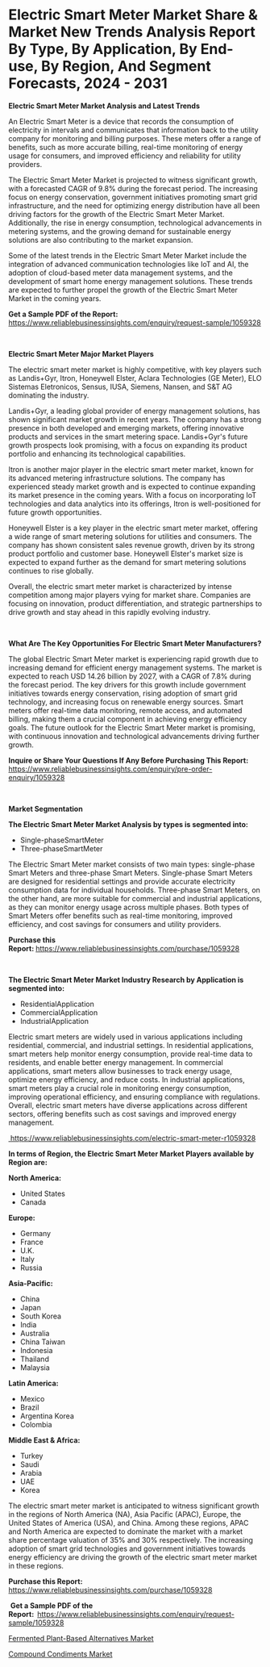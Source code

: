 <p><h1>Electric Smart Meter Market Share & Market New Trends Analysis Report By Type, By Application, By End-use, By Region, And Segment Forecasts, 2024 - 2031</h1></p><p><strong>Electric Smart Meter Market Analysis and Latest Trends</strong></p>
<p><p>An Electric Smart Meter is a device that records the consumption of electricity in intervals and communicates that information back to the utility company for monitoring and billing purposes. These meters offer a range of benefits, such as more accurate billing, real-time monitoring of energy usage for consumers, and improved efficiency and reliability for utility providers.</p><p>The Electric Smart Meter Market is projected to witness significant growth, with a forecasted CAGR of 9.8% during the forecast period. The increasing focus on energy conservation, government initiatives promoting smart grid infrastructure, and the need for optimizing energy distribution have all been driving factors for the growth of the Electric Smart Meter Market. Additionally, the rise in energy consumption, technological advancements in metering systems, and the growing demand for sustainable energy solutions are also contributing to the market expansion.</p><p>Some of the latest trends in the Electric Smart Meter Market include the integration of advanced communication technologies like IoT and AI, the adoption of cloud-based meter data management systems, and the development of smart home energy management solutions. These trends are expected to further propel the growth of the Electric Smart Meter Market in the coming years.</p></p>
<p><strong>Get a Sample PDF of the Report:&nbsp;</strong> <a href="https://www.reliablebusinessinsights.com/enquiry/request-sample/1059328">https://www.reliablebusinessinsights.com/enquiry/request-sample/1059328</a></p>
<p>&nbsp;</p>
<p><strong>Electric Smart Meter Major Market Players</strong></p>
<p><p>The electric smart meter market is highly competitive, with key players such as Landis+Gyr, Itron, Honeywell Elster, Aclara Technologies (GE Meter), ELO Sistemas Eletronicos, Sensus, IUSA, Siemens, Nansen, and S&T AG dominating the industry.</p><p>Landis+Gyr, a leading global provider of energy management solutions, has shown significant market growth in recent years. The company has a strong presence in both developed and emerging markets, offering innovative products and services in the smart metering space. Landis+Gyr's future growth prospects look promising, with a focus on expanding its product portfolio and enhancing its technological capabilities.</p><p>Itron is another major player in the electric smart meter market, known for its advanced metering infrastructure solutions. The company has experienced steady market growth and is expected to continue expanding its market presence in the coming years. With a focus on incorporating IoT technologies and data analytics into its offerings, Itron is well-positioned for future growth opportunities.</p><p>Honeywell Elster is a key player in the electric smart meter market, offering a wide range of smart metering solutions for utilities and consumers. The company has shown consistent sales revenue growth, driven by its strong product portfolio and customer base. Honeywell Elster's market size is expected to expand further as the demand for smart metering solutions continues to rise globally.</p><p>Overall, the electric smart meter market is characterized by intense competition among major players vying for market share. Companies are focusing on innovation, product differentiation, and strategic partnerships to drive growth and stay ahead in this rapidly evolving industry.</p></p>
<p>&nbsp;</p>
<p><strong>What Are The Key Opportunities For Electric Smart Meter Manufacturers?</strong></p>
<p><p>The global Electric Smart Meter market is experiencing rapid growth due to increasing demand for efficient energy management systems. The market is expected to reach USD 14.26 billion by 2027, with a CAGR of 7.8% during the forecast period. The key drivers for this growth include government initiatives towards energy conservation, rising adoption of smart grid technology, and increasing focus on renewable energy sources. Smart meters offer real-time data monitoring, remote access, and automated billing, making them a crucial component in achieving energy efficiency goals. The future outlook for the Electric Smart Meter market is promising, with continuous innovation and technological advancements driving further growth.</p></p>
<p><strong>Inquire or Share Your Questions If Any Before Purchasing This Report:</strong> <a href="https://www.reliablebusinessinsights.com/enquiry/pre-order-enquiry/1059328">https://www.reliablebusinessinsights.com/enquiry/pre-order-enquiry/1059328</a></p>
<p>&nbsp;</p>
<p><strong>Market Segmentation</strong></p>
<p><strong>The Electric Smart Meter Market Analysis by types is segmented into:</strong></p>
<p><ul><li>Single-phaseSmartMeter</li><li>Three-phaseSmartMeter</li></ul></p>
<p><p>The Electric Smart Meter market consists of two main types: single-phase Smart Meters and three-phase Smart Meters. Single-phase Smart Meters are designed for residential settings and provide accurate electricity consumption data for individual households. Three-phase Smart Meters, on the other hand, are more suitable for commercial and industrial applications, as they can monitor energy usage across multiple phases. Both types of Smart Meters offer benefits such as real-time monitoring, improved efficiency, and cost savings for consumers and utility providers.</p></p>
<p><strong>Purchase this Report:&nbsp;</strong><a href="https://www.reliablebusinessinsights.com/purchase/1059328">https://www.reliablebusinessinsights.com/purchase/1059328</a></p>
<p>&nbsp;</p>
<p><strong>The Electric Smart Meter Market Industry Research by Application is segmented into:</strong></p>
<p><ul><li>ResidentialApplication</li><li>CommercialApplication</li><li>IndustrialApplication</li></ul></p>
<p><p>Electric smart meters are widely used in various applications including residential, commercial, and industrial settings. In residential applications, smart meters help monitor energy consumption, provide real-time data to residents, and enable better energy management. In commercial applications, smart meters allow businesses to track energy usage, optimize energy efficiency, and reduce costs. In industrial applications, smart meters play a crucial role in monitoring energy consumption, improving operational efficiency, and ensuring compliance with regulations. Overall, electric smart meters have diverse applications across different sectors, offering benefits such as cost savings and improved energy management.</p></p>
<p><a href="https://www.reliablebusinessinsights.com/electric-smart-meter-r1059328">&nbsp;https://www.reliablebusinessinsights.com/electric-smart-meter-r1059328</a></p>
<p><strong>In terms of Region, the Electric Smart Meter Market Players available by Region are:</strong></p>
<p>
    <p> <strong> North America: </strong>
        <ul>
            <li>United States</li>
            <li>Canada</li>
        </ul>
        </p> 
    <p> <strong> Europe: </strong>
        <ul>
            <li>Germany</li>
            <li>France</li>
            <li>U.K.</li>
            <li>Italy</li>
            <li>Russia</li>
        </ul>
        </p> 
    <p> <strong> Asia-Pacific: </strong>
        <ul>
            <li>China</li>
            <li>Japan</li>
            <li>South Korea</li>
            <li>India</li>
            <li>Australia</li>
            <li>China Taiwan</li>
            <li>Indonesia</li>
            <li>Thailand</li>
            <li>Malaysia</li>
        </ul>
        </p> 
    <p> <strong> Latin America: </strong>
        <ul>
            <li>Mexico</li>
            <li>Brazil</li>
            <li>Argentina Korea</li>
            <li>Colombia</li>
        </ul>
        </p> 
    <p> <strong> Middle East & Africa: </strong>
        <ul>
            <li>Turkey</li>
            <li>Saudi</li>
            <li>Arabia</li>
            <li>UAE</li>
            <li>Korea</li>
        </ul>
    </p>
    </p>
<p><p>The electric smart meter market is anticipated to witness significant growth in the regions of North America (NA), Asia Pacific (APAC), Europe, the United States of America (USA), and China. Among these regions, APAC and North America are expected to dominate the market with a market share percentage valuation of 35% and 30% respectively. The increasing adoption of smart grid technologies and government initiatives towards energy efficiency are driving the growth of the electric smart meter market in these regions.</p></p>
<p><strong>Purchase this Report: </strong><a href="https://www.reliablebusinessinsights.com/purchase/1059328">https://www.reliablebusinessinsights.com/purchase/1059328</a></p>
<p>&nbsp;<strong>Get a Sample PDF of the Report:&nbsp;&nbsp;</strong><a href="https://www.reliablebusinessinsights.com/enquiry/request-sample/1059328">https://www.reliablebusinessinsights.com/enquiry/request-sample/1059328</a></p>
<p><strong></strong></p>
<p><p><a href="https://github.com/heatherogden68774/Market-Research-Report-List-1/blob/main/fermented-plant-based-alternatives-market.md">Fermented Plant-Based Alternatives Market</a></p><p><a href="https://github.com/fernandomillshz/Market-Research-Report-List-1/blob/main/compound-condiments-market.md">Compound Condiments Market</a></p></p>